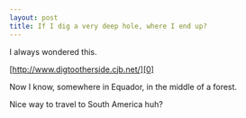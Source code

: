 ```yaml
---
layout: post
title: If I dig a very deep hole, where I end up?
---
```


I always wondered this.

[http://www.digtootherside.cjb.net/][0]

Now I know, somewhere in Equador, in the middle of a forest.

Nice way to travel to South America huh?

[0]: http://www.digtootherside.cjb.net/

